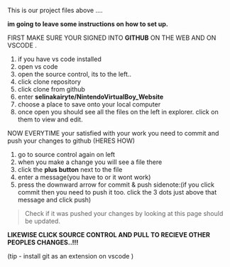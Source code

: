 This is our project files above ....

**im going to leave some instructions on how to set up.**



FIRST MAKE SURE YOUR SIGNED INTO **GITHUB** ON THE WEB AND ON VSCODE .


>
1. if you have vs code installed
2. open vs code
3. open the source control, its to the left..
4. click clone repository
5. click clone from github
6. enter **selinakairyte/NintendoVirtualBoy_Website**
7. choose a place to save onto your local computer
8. once open you should see all the files on the left in explorer. click on them to view and edit.





>
   NOW EVERYTIME your satisfied with your work you need to commit and push your changes to github (HERES HOW)
1. go to source control again on left
2. when you make a change you will see a file there
3. click the **plus button** next to the file
4. enter a message(you have to or it wont work)
5. press the downward arrow for commit & push             sidenote:(if you click commit then you need to push it too. click the 3 dots just above that message and click push)



>Check if it was pushed your changes by looking at this page should be updated.




**LIKEWISE CLICK SOURCE CONTROL AND PULL TO RECIEVE OTHER PEOPLES CHANGES..!!!**


(tip - install git as an extension on vscode )
